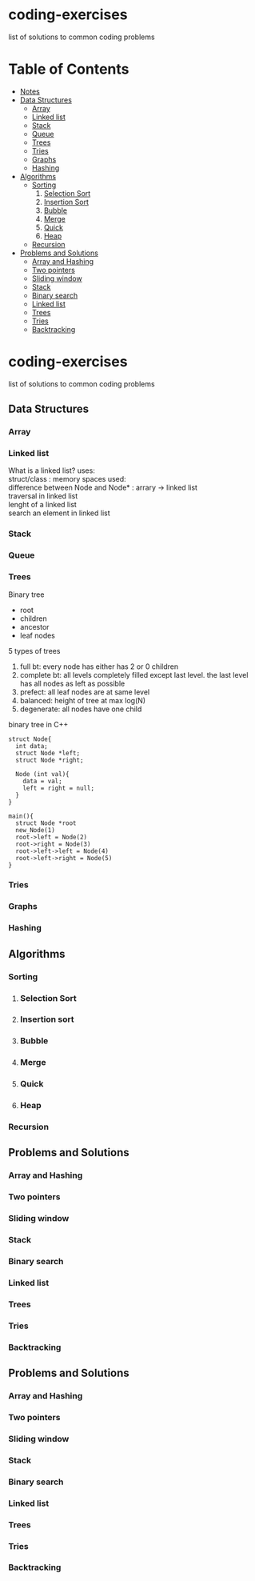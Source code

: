 # coding-exercises
list of solutions to common coding problems


# Table of Contents
- [Notes](#Notes)
- [Data Structures](#data-structures)
  - [Array](#array)
  - [Linked list](#linked-list)
  - [Stack](#stack)
  - [Queue](#queue)
  - [Trees](#trees)
  - [Tries](#tries)
  - [Graphs](#graphs)
  - [Hashing](#hashing)
- [Algorithms](#algorithms)
  - [Sorting](#sorting)
    1. [Selection Sort](#selection-sort)
    2. [Insertion Sort](#insertion-sort)
    3. [Bubble](#bubble)
    4. [Merge](#merge)
    5. [Quick](#quick)
    6. [Heap](#heap)
  - [Recursion](#recursion)
- [Problems and Solutions](#problems-and-solutions)
  - [Array and Hashing](#array-and-hashing)
  - [Two pointers](#two-pointers)
  - [Sliding window](#sliding-window)
  - [Stack](#stack-1)
  - [Binary search](#binary-search)
  - [Linked list](#linked-list-1)
  - [Trees](#trees-1)
  - [Tries](#tries-1)
  - [Backtracking](#backtracking)

# coding-exercises
list of solutions to common coding problems

## Data Structures
### Array 
### Linked list
What is a linked list?
uses:  
struct/class :
memory spaces used:  
difference between Node and Node* :
arrary -> linked list  
traversal in linked list  
lenght of a linked list  
search an element in linked list

### Stack
### Queue
### Trees
Binary tree
- root
- children
- ancestor
- leaf nodes

5 types of trees  
1. full bt: every node has either has 2 or 0 children
2. complete bt: all levels completely filled except last level. 
                the last level has all nodes as left as possible
3. prefect: all leaf nodes are at same level
4. balanced: height of tree at max log(N)
5. degenerate: all nodes have one child

binary tree in C++  
```
struct Node{
  int data;
  struct Node *left;
  struct Node *right;

  Node (int val){
    data = val;
    left = right = null;
  }
}

main(){
  struct Node *root
  new_Node(1)
  root->left = Node(2)
  root->right = Node(3)
  root->left->left = Node(4)
  root->left->right = Node(5)
}
```
### Tries
### Graphs
### Hashing

## Algorithms

### Sorting
1. ### Selection Sort
2. ### Insertion sort
3. ### Bubble
4. ### Merge
5. ### Quick
6. ### Heap

### Recursion

## Problems and Solutions
### Array and Hashing
### Two pointers
### Sliding window
### Stack
### Binary search
### Linked list
### Trees
### Tries
### Backtracking



## Problems and Solutions
### Array and Hashing
### Two pointers
### Sliding window
### Stack
### Binary search
### Linked list
### Trees
### Tries
### Backtracking
###
